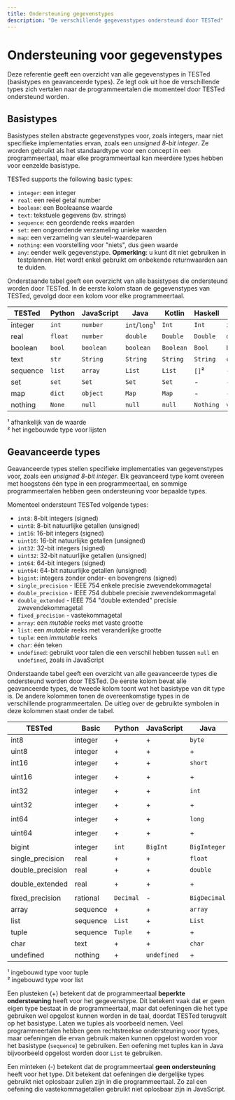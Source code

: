 ```yaml
---
title: Ondersteuning gegevenstypes
description: "De verschillende gegevenstypes ondersteund door TESTed"
---
```


# Ondersteuning voor gegevenstypes

Deze referentie geeft een overzicht van alle gegevenstypes in TESTed (basistypes en geavanceerde types).
Ze legt ook uit hoe de verschillende types zich vertalen naar de programmeertalen die momenteel door TESTed ondersteund worden.

## Basistypes

Basistypes stellen abstracte gegevenstypes voor, zoals integers, maar niet specifieke implementaties ervan, zoals een _unsigned 8-bit integer_.
Ze worden gebruikt als het standaardtype voor een concept in een programmeertaal, maar elke programmeertaal kan meerdere types hebben voor eenzelde basistype.

TESTed supports the following basic types:

- `integer`: een integer
- `real`: een reëel getal number
- `boolean`: een Booleaanse waarde
- `text`: tekstuele gegevens (bv. strings)
- `sequence`: een geordende reeks waarden
- `set`: een ongeordende verzameling unieke waarden
- `map`: een verzameling van sleutel-waardeparen
- `nothing`: een voorstelling voor "niets", dus geen waarde
- `any`: eender welk gegevenstype. **Opmerking**: u kunt dit niet gebruiken in testplannen. Het wordt enkel gebruikt om onbekende returnwaarden aan te duiden.

Onderstaande tabel geeft een overzicht van alle basistypes die ondersteund worden door TESTed.
In de eerste kolom staan de gegevenstypes van TESTed, gevolgd door een kolom voor elke programmeertaal.

| TESTed   | Python  | JavaScript | Java          | Kotlin    | Haskell   | C        | Bash   |
|----------|---------|------------|---------------|-----------|-----------|----------|--------|
| integer  | `int`   | `number`   | `int`/`long`¹ | `Int`     | `Int`     | `int`    | -      |
| real     | `float` | `number`   | `double`      | `Double`  | `Double`  | `double` | -      |
| boolean  | `bool`  | `boolean`  | `boolean`     | `Boolean` | `Bool`    | `bool`   | -      |
| text     | `str`   | `String`   | `String`      | `String`  | `String`  | `char*`  | `text` |
| sequence | `list`  | `array`    | `List`        | `List`    | `[]`²     | -        | -      |
| set      | `set`   | `Set`      | `Set`         | `Set`     | -         | -        | -      |
| map      | `dict`  | `object`   | `Map`         | `Map`     | -         | -        | -      |
| nothing  | `None`  | `null`     | `null`        | `null`    | `Nothing` | `void`   | -      |

¹ afhankelijk van de waarde  
² het ingebouwde type voor lijsten

## Geavanceerde types

Geavanceerde types stellen specifieke implementaties van gegevenstypes voor, zoals een _unsigned 8-bit integer_.
Elk geavanceerd type komt overeen met hoogstens één type in een programmeertaal, en sommige programmeertalen hebben geen ondersteuning voor bepaalde types.

Momenteel ondersteunt TESTed volgende types:

- `int8`: 8-bit integers (signed)
- `uint8`: 8-bit natuurlijke getallen (unsigned)
- `int16`: 16-bit integers (signed)
- `uint16`: 16-bit natuurlijke getallen (unsigned)
- `int32`: 32-bit integers (signed)
- `uint32`: 32-bit natuurlijke getallen (unsigned)
- `int64`: 64-bit integers (signed)
- `uint64`: 64-bit natuurlijke getallen (unsigned)
- `bigint`: integers zonder onder- en bovengrens (signed)
- `single_precision` - IEEE 754 enkele precisie zwevendekommagetal
- `double_precision` - IEEE 754 dubbele precisie zwevendekommagetal
- `double_extended` - IEEE 754 "double extended" precisie zwevendekommagetal
- `fixed_precision` - vastekommagetal
- `array`: een _mutable_ reeks met vaste grootte
- `list`: een _mutable_ reeks met veranderlijke grootte
- `tuple`: een _immutable_ reeks
- `char`: één teken
- `undefined`: gebruikt voor talen die een verschil hebben tussen `null` en `undefined`, zoals in JavaScript

Onderstaande tabel geeft een overzicht van alle geavanceerde types die ondersteund worden door TESTed.
De eerste kolom bevat alle geavanceerde types, de tweede kolom toont wat het basistype van dit type is.
De andere kolommen tonen de overeenkomstige types in de verschillende programmeertalen.
De uitleg over de gebruikte symbolen in deze kolommen staat onder de tabel.

| TESTed           | Basic    | Python    | JavaScript  | Java         | Kotlin       | Haskell            | C                | Bash |
|------------------|----------|-----------|-------------|--------------|--------------|--------------------|------------------|------|
| int8             | integer  | +         | +           | `byte`       | `Byte`       | `Data.Int.Int8`    | +                | -    |
| uint8            | integer  | +         | +           | +            | `UByte`      | `Data.Word.Word8`  | +                | -    |
| int16            | integer  | +         | +           | `short`      | `Short`      | `Data.Int.Int16`   | `short`          | -    |
| uint16           | integer  | +         | +           | +            | `UShort`     | `Data.Word.Word16` | `unsigned short` | -    |
| int32            | integer  | +         | +           | `int`        | `Int`        | `Data.Int.Int32`   | `int`            | -    |
| uint32           | integer  | +         | +           | +            | `UInt`       | `Data.Word.Word32` | `unsigned int`   | -    |
| int64            | integer  | +         | +           | `long`       | `Long`       | `Data.Int.Int64`   | `long`           | -    |
| uint64           | integer  | +         | +           | +            | `ULong`      | `Data.Word.Word64` | `unsigned long`  | -    |
| bigint           | integer  | `int`     | `BigInt`    | `BigInteger` | `BigInteger` | `Integer`          | -                | -    |
| single_precision | real     | +         | +           | `float`      | `Float`      | `Float`            | `float`          | -    |
| double_precision | real     | +         | +           | `double`     | `Double`     | `Double`           | `double`         | -    |
| double_extended  | real     | +         | +           | +            | +            | -                  | `double double`  | -    |
| fixed_precision  | rational | `Decimal` | -           | `BigDecimal` | `BigDecimal` | -                  | -                | -    |
| array            | sequence | +         | +           | `array`      | `Array`      | -                  | -                | -    |
| list             | sequence | `List`    | +           | `List`       | `List`       | `[]`²              | -                | -    |
| tuple            | sequence | `Tuple`   | +           | +            | +            | `()`¹              | -                | -    |
| char             | text     | +         | +           | `char`       | `Char`       | `Char`             | `char`           | +    |
| undefined        | nothing  | +         | `undefined` | +            | +            | +                  | +                | -    |

¹ ingebouwd type voor tuple  
² ingebouwd type voor list

Een plusteken (+) betekent dat de programmeertaal **beperkte ondersteuning** heeft voor het gegevenstype.
Dit betekent vaak dat er geen eigen type bestaat in de programmeertaal, maar dat oefeningen die het type gebruiken wel opgelost kunnen worden in de taal, doordat TESTed terugvalt op het basistype.
Laten we tuples als voorbeeld nemen.
Veel programmeertalen hebben geen rechtstreekse ondersteuning voor types, maar oefeningen die ervan gebruik maken kunnen opgelost worden voor het basistype (`sequence`) te gebruiken.
Een oefening met tuples kan in Java bijvoorbeeld opgelost worden door `List` te gebruiken.

Een minteken (-) betekent dat de programmeertaal **geen ondersteuning** heeft voor het type.
Dit betekent dat oefeningen die dergelijke types gebruikt niet oplosbaar zullen zijn in die programmeertaal.
Zo zal een oefening die vastekommagetallen gebruikt niet oplosbaar zijn in JavaScript.
